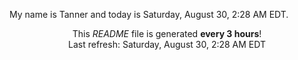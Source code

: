 My name is Tanner and today is Saturday, August 30, 2:28 AM EDT.

<p align="center">This <i>README</i> file is generated <b>every 3 hours</b>!</br>Last refresh: Saturday, August 30, 2:28 AM EDT<br /></p>
